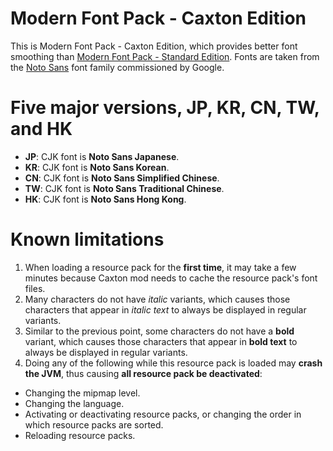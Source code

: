 # Modern Font Pack - Caxton Edition  
This is Modern Font Pack - Caxton Edition, which provides better font smoothing than [Modern Font Pack - Standard Edition](https://github.com/YutaYamamoto212/ModernFontPack). Fonts are taken from the [Noto Sans](https://fonts.google.com/noto/specimen/Noto+Sans) font family commissioned by Google.  

# Five major versions, JP, KR, CN, TW, and HK  
- **JP**: CJK font is **Noto Sans Japanese**.  
- **KR**: CJK font is **Noto Sans Korean**.  
- **CN**: CJK font is **Noto Sans Simplified Chinese**.  
- **TW**: CJK font is **Noto Sans Traditional Chinese**.  
- **HK**: CJK font is **Noto Sans Hong Kong**.  

# Known limitations  
1. When loading a resource pack for the **first time**, it may take a few minutes because Caxton mod needs to cache the resource pack's font files.  
2. Many characters do not have *italic* variants, which causes those characters that appear in *italic text* to always be displayed in regular variants.  
3. Similar to the previous point, some characters do not have a **bold** variant, which causes those characters that appear in **bold text** to always be displayed in regular variants.  
4. Doing any of the following while this resource pack is loaded may **crash the JVM**, thus causing **all resource pack be deactivated**:  
  - Changing the mipmap level.  
  - Changing the language.  
  - Activating or deactivating resource packs, or changing the order in which resource packs are sorted.  
  - Reloading resource packs.  